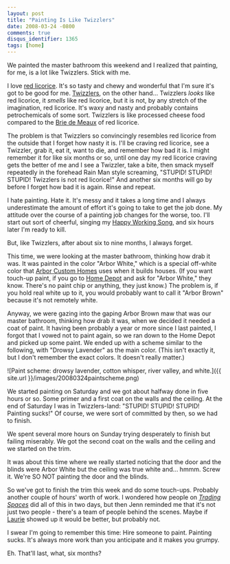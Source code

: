 ```yaml
---
layout: post
title: "Painting Is Like Twizzlers"
date: 2008-03-24 -0800
comments: true
disqus_identifier: 1365
tags: [home]
---
```

We painted the master bathroom this weekend and I realized that
painting, for me, is a lot like Twizzlers. Stick with me.

I love [red licorice](http://www.redvines.com/). It's so tasty and chewy
and wonderful that I'm sure it's got to be good for me.
[Twizzlers](http://www.hersheys.com/products/details/twizzler/index.asp),
on the other hand... Twizzlers *looks* like red licorice, it *smells*
like red licorice, but it is not, by any stretch of the imagination, red
licorice. It's waxy and nasty and probably contains petrochemicals of
some sort. Twizzlers is like processed cheese food compared to the [Brie
de Meaux](http://en.wikipedia.org/wiki/Brie_(cheese)) of red licorice.

The problem is that Twizzlers so convincingly resembles red licorice
from the outside that I forget how nasty it is. I'll be craving red
licorice, see a Twizzler, grab it, eat it, want to die, and remember how
bad it is. I might remember it for like six months or so, until one day
my red licorice craving gets the better of me and I see a Twizzler, take
a bite, then smack myself repeatedly in the forehead Rain Man
style screaming, "STUPID! STUPID! STUPID! Twizzlers is not red
licorice!" And another six months will go by before I forget how bad it
is again. Rinse and repeat.

I hate painting. Hate it. It's messy and it takes a long time and I
always underestimate the amount of effort it's going to take to get the
job done. My attitude over the course of a painting job changes for the
worse, too. I'll start out sort of cheerful, singing my [Happy Working
Song](http://www.amazon.com/gp/product/B000VWQTXE?ie=UTF8&tag=mhsvortex&linkCode=as2&camp=1789&creative=9325&creativeASIN=B000VWQTXE),
and six hours later I'm ready to kill.

But, like Twizzlers, after about six to nine months, I always forget.

This time, we were looking at the master bathroom, thinking how drab it
was. It was painted in the color "Arbor White," which is a special
off-white color that [Arbor Custom Homes](http://www.arborhomes.com/)
uses when it builds houses. (If you want touch-up paint, if you go to
[Home Depot](http://www.homedepot.com) and ask for "Arbor White," they
know. There's no paint chip or anything, they just know.) The problem
is, if you hold real white up to it, you would probably want to call it
"Arbor Brown" because it's not remotely white.

Anyway, we were gazing into the gaping Arbor Brown maw that was our
master bathroom, thinking how drab it was, when we decided it needed a
coat of paint. It having been probably a year or more since I last
painted, I forgot that I vowed not to paint again, so we ran down to the
Home Depot and picked up some paint. We ended up with a scheme similar
to the following, with "Drowsy Lavender" as the main color. (This isn't
exactly it, but I don't remember the exact colors. It doesn't really
matter.)

![Paint scheme: drowsy lavender, cotton whisper, river valley, and
white.]({{ site.url }}/images/20080324paintscheme.png)

We started painting on Saturday and we got about halfway done in five
hours or so. Some primer and a first coat on the walls and the ceiling.
At the end of Saturday I was in Twizzlers-land: "STUPID! STUPID! STUPID!
Painting sucks!" Of course, we were sort of committed by then, so we had
to finish.

We spent several more hours on Sunday trying desperately to finish but
failing miserably. We got the second coat on the walls and the ceiling
and we started on the trim.

It was about this time where we really started noticing that the door
and the blinds were Arbor White but the ceiling was true white and...
hmmm. Screw it. We're SO NOT painting the door and the blinds.

So we've got to finish the trim this week and do some touch-ups.
Probably another couple of hours' worth of work. I wondered how people
on *[Trading
Spaces](http://tlc.discovery.com/tv/trading-spaces/trading-spaces.html)*
did all of this in two days, but then Jenn reminded me that it's not
just two people - there's a team of people behind the scenes. Maybe if
[Laurie](http://tlc.discovery.com/tv/trading-spaces/meet-the-team/laurie-hickson-smith.html)
showed up it would be better, but probably not.

I swear I'm going to remember this time: Hire someone to paint. Painting
sucks. It's always more work than you anticipate and it makes
you grumpy.

Eh. That'll last, what, six months?

